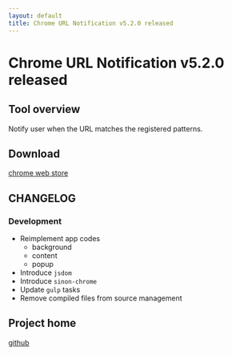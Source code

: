 ```yaml
---
layout: default
title: Chrome URL Notification v5.2.0 released
---
```

# Chrome URL Notification v5.2.0 released


## Tool overview

Notify user when the URL matches the registered patterns.


## Download

[chrome web store](https://chrome.google.com/webstore/detail/chrome-url-notification/gdnmbdajkmabbkejinjnjdobmkbfhonn)


## CHANGELOG

### Development

- Reimplement app codes
  - background
  - content
  - popup
- Introduce `jsdom`
- Introduce `sinon-chrome`
- Update `gulp` tasks
- Remove compiled files from source management


## Project home

[github](https://github.com/smori1983/chrome-url-notification)
